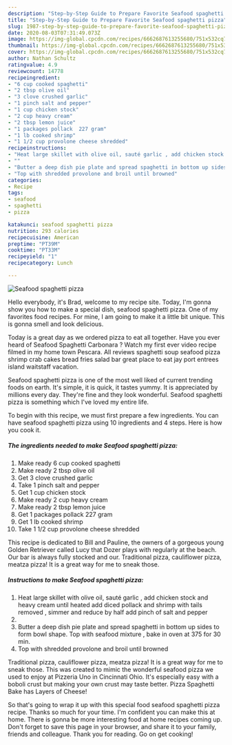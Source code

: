 ```yaml
---
description: "Step-by-Step Guide to Prepare Favorite Seafood spaghetti pizza"
title: "Step-by-Step Guide to Prepare Favorite Seafood spaghetti pizza"
slug: 1987-step-by-step-guide-to-prepare-favorite-seafood-spaghetti-pizza
date: 2020-08-03T07:31:49.073Z
image: https://img-global.cpcdn.com/recipes/6662687613255680/751x532cq70/seafood-spaghetti-pizza-recipe-main-photo.jpg
thumbnail: https://img-global.cpcdn.com/recipes/6662687613255680/751x532cq70/seafood-spaghetti-pizza-recipe-main-photo.jpg
cover: https://img-global.cpcdn.com/recipes/6662687613255680/751x532cq70/seafood-spaghetti-pizza-recipe-main-photo.jpg
author: Nathan Schultz
ratingvalue: 4.9
reviewcount: 14778
recipeingredient:
- "6 cup cooked spaghetti"
- "2 tbsp olive oil"
- "3 clove crushed garlic"
- "1 pinch salt and pepper"
- "1 cup chicken stock"
- "2 cup heavy cream"
- "2 tbsp lemon juice"
- "1 packages pollack  227 gram"
- "1 lb cooked shrimp"
- "1 1/2 cup provolone cheese shredded"
recipeinstructions:
- "Heat large skillet with olive oil, sauté garlic , add chicken stock and heavy cream until heated add diced pollack and shrimp with tails removed , simmer and reduce by half add pinch of salt and pepper"
- ""
- "Butter a deep dish pie plate and spread spaghetti in bottom up sides to form bowl shape. Top with seafood mixture , bake in oven at 375 for 30 min."
- "Top with shredded provolone and broil until browned"
categories:
- Recipe
tags:
- seafood
- spaghetti
- pizza

katakunci: seafood spaghetti pizza 
nutrition: 293 calories
recipecuisine: American
preptime: "PT39M"
cooktime: "PT33M"
recipeyield: "1"
recipecategory: Lunch

---
```



![Seafood spaghetti pizza](https://img-global.cpcdn.com/recipes/6662687613255680/751x532cq70/seafood-spaghetti-pizza-recipe-main-photo.jpg)

Hello everybody, it's Brad, welcome to my recipe site. Today, I'm gonna show you how to make a special dish, seafood spaghetti pizza. One of my favorites food recipes. For mine, I am going to make it a little bit unique. This is gonna smell and look delicious.

Today is a great day as we ordered pizza to eat all together. Have you ever heard of Seafood Spaghetti Carbonara ? Watch my first ever video recipe filmed in my home town ‪Pescara. All reviews spaghetti soup seafood pizza shrimp crab cakes bread fries salad bar great place to eat jay port entrees island waitstaff vacation.

Seafood spaghetti pizza is one of the most well liked of current trending foods on earth. It's simple, it is quick, it tastes yummy. It is appreciated by millions every day. They're fine and they look wonderful. Seafood spaghetti pizza is something which I've loved my entire life.


To begin with this recipe, we must first prepare a few ingredients. You can have seafood spaghetti pizza using 10 ingredients and 4 steps. Here is how you cook it.

<!--inarticleads1-->

##### The ingredients needed to make Seafood spaghetti pizza:

1. Make ready 6 cup cooked spaghetti
1. Make ready 2 tbsp olive oil
1. Get 3 clove crushed garlic
1. Take 1 pinch salt and pepper
1. Get 1 cup chicken stock
1. Make ready 2 cup heavy cream
1. Make ready 2 tbsp lemon juice
1. Get 1 packages pollack  227 gram
1. Get 1 lb cooked shrimp
1. Take 1 1/2 cup provolone cheese shredded


This recipe is dedicated to Bill and Pauline, the owners of a gorgeous young Golden Retriever called Lucy that Dozer plays with regularly at the beach. Our bar is always fully stocked and our. Traditional pizza, cauliflower pizza, meatza pizza! It is a great way for me to sneak those. 

<!--inarticleads2-->

##### Instructions to make Seafood spaghetti pizza:

1. Heat large skillet with olive oil, sauté garlic , add chicken stock and heavy cream until heated add diced pollack and shrimp with tails removed , simmer and reduce by half add pinch of salt and pepper
1. 
1. Butter a deep dish pie plate and spread spaghetti in bottom up sides to form bowl shape. Top with seafood mixture , bake in oven at 375 for 30 min.
1. Top with shredded provolone and broil until browned


Traditional pizza, cauliflower pizza, meatza pizza! It is a great way for me to sneak those. This was created to mimic the wonderful seafood pizza we used to enjoy at Pizzeria Uno in Cincinnati Ohio. It&#39;s especially easy with a boboli crust but making your own crust may taste better. Pizza Spaghetti Bake has Layers of Cheese! 

So that's going to wrap it up with this special food seafood spaghetti pizza recipe. Thanks so much for your time. I'm confident you can make this at home. There is gonna be more interesting food at home recipes coming up. Don't forget to save this page in your browser, and share it to your family, friends and colleague. Thank you for reading. Go on get cooking!
